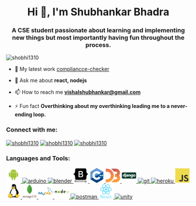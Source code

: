<h1 align="center">Hi 👋, I'm Shubhankar Bhadra</h1>
<h3 align="center">A CSE student passionate about learning and implementing new things but most importantly having fun throughout the process.</h3>

<p align="left"> <img src="https://komarev.com/ghpvc/?username=shobhi1310&label=Profile%20views&color=0e75b6&style=flat" alt="shobhi1310" /> </p>

- 🔭 My latest work [compliancce-checker](https://github.com/darahask/compliance-checker)

- 💬 Ask me about **react, nodejs**

- 📫 How to reach me **vishalshubhankar@gmail.com**

- ⚡ Fun fact **Overthinking about my overthinking leading me to a never-ending loop.**

<h3 align="left">Connect with me:</h3>
<p align="left">
<a href="https://dev.to/shobhi1310" target="blank"><img align="center" src="https://cdn.jsdelivr.net/npm/simple-icons@3.0.1/icons/dev-dot-to.svg" alt="shobhi1310" height="30" width="40" /></a>
<a href="https://linkedin.com/in/shobhi1310" target="blank"><img align="center" src="https://cdn.jsdelivr.net/npm/simple-icons@3.0.1/icons/linkedin.svg" alt="shobhi1310" height="30" width="40" /></a>
<a href="https://instagram.com/shobhi1310" target="blank"><img align="center" src="https://cdn.jsdelivr.net/npm/simple-icons@3.0.1/icons/instagram.svg" alt="shobhi1310" height="30" width="40" /></a>
</p>

<h3 align="left">Languages and Tools:</h3>
<p align="left"> <a href="https://developer.android.com" target="_blank"> <img src="https://raw.githubusercontent.com/devicons/devicon/master/icons/android/android-original-wordmark.svg" alt="android" width="40" height="40"/> </a> <a href="https://www.arduino.cc/" target="_blank"> <img src="https://cdn.worldvectorlogo.com/logos/arduino-1.svg" alt="arduino" width="40" height="40"/> </a> <a href="https://www.blender.org/" target="_blank"> <img src="https://download.blender.org/branding/community/blender_community_badge_white.svg" alt="blender" width="40" height="40"/> </a> <a href="https://getbootstrap.com" target="_blank"> <img src="https://raw.githubusercontent.com/devicons/devicon/master/icons/bootstrap/bootstrap-plain-wordmark.svg" alt="bootstrap" width="40" height="40"/> </a> <a href="https://www.w3schools.com/cpp/" target="_blank"> <img src="https://raw.githubusercontent.com/devicons/devicon/master/icons/cplusplus/cplusplus-original.svg" alt="cplusplus" width="40" height="40"/> </a> <a href="https://d3js.org/" target="_blank"> <img src="https://raw.githubusercontent.com/devicons/devicon/master/icons/d3js/d3js-original.svg" alt="d3js" width="40" height="40"/> </a> <a href="https://www.djangoproject.com/" target="_blank"> <img src="https://raw.githubusercontent.com/devicons/devicon/master/icons/django/django-original.svg" alt="django" width="40" height="40"/> </a> <a href="https://git-scm.com/" target="_blank"> <img src="https://www.vectorlogo.zone/logos/git-scm/git-scm-icon.svg" alt="git" width="40" height="40"/> </a> <a href="https://heroku.com" target="_blank"> <img src="https://www.vectorlogo.zone/logos/heroku/heroku-icon.svg" alt="heroku" width="40" height="40"/> </a> <a href="https://developer.mozilla.org/en-US/docs/Web/JavaScript" target="_blank"> <img src="https://raw.githubusercontent.com/devicons/devicon/master/icons/javascript/javascript-original.svg" alt="javascript" width="40" height="40"/> </a> <a href="https://www.linux.org/" target="_blank"> <img src="https://raw.githubusercontent.com/devicons/devicon/master/icons/linux/linux-original.svg" alt="linux" width="40" height="40"/> </a> <a href="https://www.mongodb.com/" target="_blank"> <img src="https://raw.githubusercontent.com/devicons/devicon/master/icons/mongodb/mongodb-original-wordmark.svg" alt="mongodb" width="40" height="40"/> </a> <a href="https://www.mysql.com/" target="_blank"> <img src="https://raw.githubusercontent.com/devicons/devicon/master/icons/mysql/mysql-original-wordmark.svg" alt="mysql" width="40" height="40"/> </a> <a href="https://nodejs.org" target="_blank"> <img src="https://raw.githubusercontent.com/devicons/devicon/master/icons/nodejs/nodejs-original-wordmark.svg" alt="nodejs" width="40" height="40"/> </a> <a href="https://postman.com" target="_blank"> <img src="https://www.vectorlogo.zone/logos/getpostman/getpostman-icon.svg" alt="postman" width="40" height="40"/> </a> <a href="https://reactjs.org/" target="_blank"> <img src="https://raw.githubusercontent.com/devicons/devicon/master/icons/react/react-original-wordmark.svg" alt="react" width="40" height="40"/> </a> <a href="https://unity.com/" target="_blank"> <img src="https://www.vectorlogo.zone/logos/unity3d/unity3d-icon.svg" alt="unity" width="40" height="40"/> </a> </p>
</br>
<!-- <p>&nbsp;<img align="center" src="https://github-readme-stats.vercel.app/api?username=shobhi1310&show_icons=true&locale=en" alt="shobhi1310" /></p> -->
